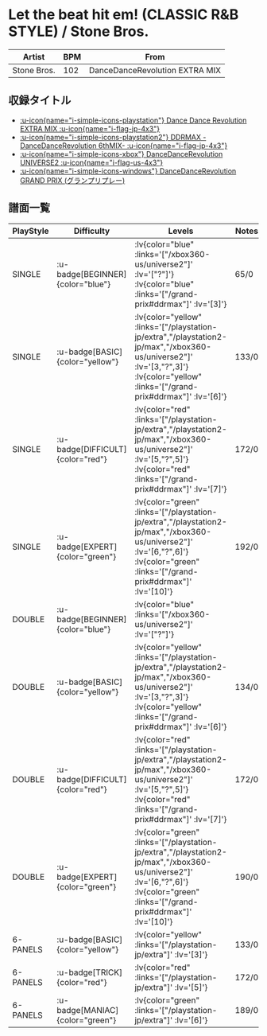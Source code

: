 # Let the beat hit em! (CLASSIC R&B STYLE) / Stone Bros.

|Artist|BPM|From|
|------|---|----|
|Stone Bros.|102|DanceDanceRevolution EXTRA MIX|

## 収録タイトル

- [ :u-icon{name="i-simple-icons-playstation"} Dance Dance Revolution EXTRA MIX :u-icon{name="i-flag-jp-4x3"} ](/playstation-jp/extra)
- [ :u-icon{name="i-simple-icons-playstation2"} DDRMAX -DanceDanceRevolution 6thMIX- :u-icon{name="i-flag-jp-4x3"} ](/playstation2-jp/max)
- [ :u-icon{name="i-simple-icons-xbox"} DanceDanceRevolution UNIVERSE2 :u-icon{name="i-flag-us-4x3"} ](/xbox360-us/universe2)
- [ :u-icon{name="i-simple-icons-windows"} DanceDanceRevolution GRAND PRIX (グランプリプレー)](/grand-prix#ddrmax)

## 譜面一覧

|PlayStyle|Difficulty|Levels|Notes|Movie|
|---------|----------|------|-----|-----|
|SINGLE| :u-badge[BEGINNER]{color="blue"} | :lv{color="blue" :links='["/xbox360-us/universe2"]' :lv='["?"]'}  :lv{color="blue" :links='["/grand-prix#ddrmax"]' :lv='[3]'} |65/0||
|SINGLE| :u-badge[BASIC]{color="yellow"} | :lv{color="yellow" :links='["/playstation-jp/extra","/playstation2-jp/max","/xbox360-us/universe2"]' :lv='[3,"?",3]'}  :lv{color="yellow" :links='["/grand-prix#ddrmax"]' :lv='[6]'} |133/0||
|SINGLE| :u-badge[DIFFICULT]{color="red"} | :lv{color="red" :links='["/playstation-jp/extra","/playstation2-jp/max","/xbox360-us/universe2"]' :lv='[5,"?",5]'}  :lv{color="red" :links='["/grand-prix#ddrmax"]' :lv='[7]'} |172/0||
|SINGLE| :u-badge[EXPERT]{color="green"} | :lv{color="green" :links='["/playstation-jp/extra","/playstation2-jp/max","/xbox360-us/universe2"]' :lv='[6,"?",6]'}  :lv{color="green" :links='["/grand-prix#ddrmax"]' :lv='[10]'} |192/0||
|DOUBLE| :u-badge[BEGINNER]{color="blue"} | :lv{color="blue" :links='["/xbox360-us/universe2"]' :lv='["?"]'} |||
|DOUBLE| :u-badge[BASIC]{color="yellow"} | :lv{color="yellow" :links='["/playstation-jp/extra","/playstation2-jp/max","/xbox360-us/universe2"]' :lv='[3,"?",3]'}  :lv{color="yellow" :links='["/grand-prix#ddrmax"]' :lv='[6]'} |134/0||
|DOUBLE| :u-badge[DIFFICULT]{color="red"} | :lv{color="red" :links='["/playstation-jp/extra","/playstation2-jp/max","/xbox360-us/universe2"]' :lv='[5,"?",5]'}  :lv{color="red" :links='["/grand-prix#ddrmax"]' :lv='[7]'} |172/0||
|DOUBLE| :u-badge[EXPERT]{color="green"} | :lv{color="green" :links='["/playstation-jp/extra","/playstation2-jp/max","/xbox360-us/universe2"]' :lv='[6,"?",6]'}  :lv{color="green" :links='["/grand-prix#ddrmax"]' :lv='[10]'} |190/0||
|6-PANELS| :u-badge[BASIC]{color="yellow"} | :lv{color="yellow" :links='["/playstation-jp/extra"]' :lv='[3]'} |133/0||
|6-PANELS| :u-badge[TRICK]{color="red"} | :lv{color="red" :links='["/playstation-jp/extra"]' :lv='[5]'} |172/0||
|6-PANELS| :u-badge[MANIAC]{color="green"} | :lv{color="green" :links='["/playstation-jp/extra"]' :lv='[6]'} |189/0||
